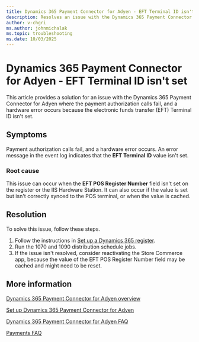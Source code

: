```yaml
---
title: Dynamics 365 Payment Connector for Adyen - EFT Terminal ID isn't set
description: Resolves an issue with the Dynamics 365 Payment Connector for Adyen where the payment authorization calls fail, and a hardware error occurs because the electronic funds transfer (EFT) Terminal ID isn't set.
author: v-chgri
ms.author: johnmichalak
ms.topic: troubleshooting
ms.date: 10/03/2025
---
```

# Dynamics 365 Payment Connector for Adyen - EFT Terminal ID isn't set

This article provides a solution for an issue with the Dynamics 365 Payment Connector for Adyen where the payment authorization calls fail, and a hardware error occurs because the electronic funds transfer (EFT) Terminal ID isn't set.

## Symptoms

Payment authorization calls fail, and a hardware error occurs. An error message in the event log indicates that the **EFT Terminal ID** value isn't set.

### Root cause

This issue can occur when the **EFT POS Register Number** field isn't set on the register or the IIS Hardware Station. It can also occur if the value is set but isn't correctly synced to the POS terminal, or when the value is cached.

## Resolution

To solve this issue, follow these steps.

1. Follow the instructions in [Set up a Dynamics 365 register](/dynamics365/commerce/dev-itpro/adyen-connector-setup#set-up-a-dynamics-365-register).
1. Run the 1070 and 1090 distribution schedule jobs.
1. If the issue isn't resolved, consider reactivating the Store Commerce app, because the value of the EFT POS Register Number field may be cached and might need to be reset.

## More information

[Dynamics 365 Payment Connector for Adyen overview](/dynamics365/commerce/dev-itpro/adyen-connector)

[Set up Dynamics 365 Payment Connector for Adyen](/dynamics365/commerce/dev-itpro/adyen-connector-setup)

[Dynamics 365 Payment Connector for Adyen FAQ](/dynamics365/commerce/dev-itpro/adyen-connector-faq)

[Payments FAQ](/dynamics365/unified-operations/retail/dev-itpro/payments-retail)

